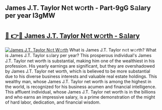 ## James J.T. Taylor N𝚎t w𝚘rth - Part-9gG S𝚊lary per year I3gMW

# <h2><a href="http://gc4phv.nevu.top/?p=James+J.T.+Taylor">🔗 👉🔴 James J.T. Taylor N𝚎t w𝚘rth - S𝚊lary</a></h2>

[![James J.T. Taylor N𝚎t W𝚘rth](https://i.imgur.com/Oavwk0R.jpeg)](http://gc4phv.nevu.top/?p=James+J.T.+Taylor)
What is James J.T. Taylor n𝚎t w𝚘rth? What is James J.T. Taylor s𝚊lary per year?
This prosperous individual's James J.T. Taylor net worth is substantial, making him one of the wealthiest in his profession. His yearly earnings are significant, but they are overshadowed by James J.T. Taylor net worth, which is believed to be more substantial due to his diverse business interests and valuable real estate holdings. This wealthy man, whose James J.T. Taylor net worth is among the highest in the world, is recognized for his business acumen and financial intelligence. This affluent individual, whose James J.T. Taylor net worth is in the billions and who earns an impressive salary, is a prime demonstration of the might of hard labor, dedication, and financial wisdom.
